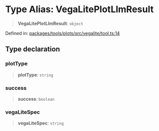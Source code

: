 # Type Alias: VegaLitePlotLlmResult

> **VegaLitePlotLlmResult**: `object`

Defined in: [packages/tools/plots/src/vegalite/tool.ts:14](https://github.com/GeoDaCenter/openassistant/blob/dc72d81a35cf8e46295657303846fbb4ad891993/packages/tools/plots/src/vegalite/tool.ts#L14)

## Type declaration

### plotType

> **plotType**: `string`

### success

> **success**: `boolean`

### vegaLiteSpec

> **vegaLiteSpec**: `string`
